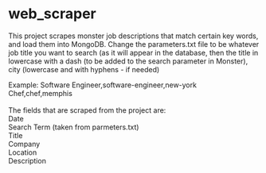 # web_scraper
This project scrapes monster job descriptions that match certain key words, and load them into MongoDB.
Change the parameters.txt file to be whatever job title you want to search (as it will appear in the database, then the title in lowercase with a dash (to be added to the search parameter in Monster), city (lowercase and with hyphens - if needed)

Example:
Software Engineer,software-engineer,new-york</br>
Chef,chef,memphis</br>
</br>
The fields that are scraped from the project are:</br>
Date</br>
Search Term (taken from parmeters.txt)</br>
Title</br>
Company</br>
Location</br>
Description</br>




